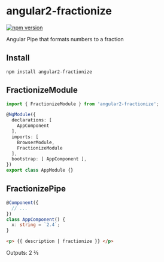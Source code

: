 # angular2-fractionize

[![npm version](https://badge.fury.io/js/angular2-fractionize.svg)](https://badge.fury.io/js/angular2-fractionize)

Angular Pipe that formats numbers to a fraction

## Install

```
npm install angular2-fractionize
```

## FractionizeModule

```ts
import { FractionizeModule } from 'angular2-fractionize';

@NgModule({
  declarations: [
    AppComponent
  ],
  imports: [
    BrowserModule,
    FractionizeModule
  ],
  bootstrap: [ AppComponent ],
})
export class AppModule {}
```

## FractionizePipe

```ts
@Component({
  // ...
})
class AppComponent() {
  x: string = `2.4`;
}
```

```html
<p> {{ description | fractionize }} </p>
```

Outputs: 2 &#x2156;

